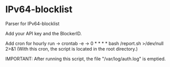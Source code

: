 # IPv64-blocklist
Parser for IPv64-blocklist

Add your API key and the BlockerID.

Add cron for hourly run -> crontab -e -> 0 * * * * bash /report.sh >/dev/null 2>&1 
(With this cron, the script is located in the root directory.)

IMPORTANT: 
After running this script, the file "/var/log/auth.log" is emptied. 


